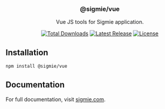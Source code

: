 <h3 align="center">
  @sigmie/vue
</h3>

<p align="center">
  Vue JS tools for Sigmie application.
</p>

<p align="center">
  <a href="https://www.npmjs.com/package/@sigmie/vue"><img src="https://img.shields.io/npm/dt/@sigmie/react.svg" alt="Total Downloads"></a>
  <a href="https://github.com/sigmie/vue/releases"><img src="https://img.shields.io/npm/v/@sigmie/react.svg" alt="Latest Release"></a>
  <a href="https://github.com/sigmie/vue/blob/main/LICENSE"><img src="https://img.shields.io/npm/l/@sigmie/react.svg" alt="License"></a>
</p>

## Installation

```sh
npm install @sigmie/vue
```

## Documentation

For full documentation, visit [sigmie.com](https://sigmie.com).
